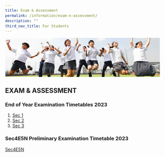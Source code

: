 ```yaml
---
title: Exam & Assessment
permalink: /information/exam-n-assessment/
description: ""
third_nav_title: For Students
---
```

![](/images/Hildan%20Matters/Exam%20Banner.jpg)

EXAM &amp; ASSESSMENT
-----------------

### End of Year Examination Timetables 2023

1. [Sec 1](/files/EOY/sec%201%20eoy%20exam%20timetables%202023.pdf)
2. [Sec 2](/files/EOY/sec%202%20eoy%20exam%20timetables%202023.pdf)
3. [Sec 3](/files/EOY/sec%203%20eoy%20exam%20timetables%202023.pdf)

### Sec4E5N Preliminary Examination Timetable 2023

[Sec4E5N](/files/Sec%204%20Preliminary%20Exam/2023%204e5n%20prelim%20exam%20schedule_finalv2.pdf)

